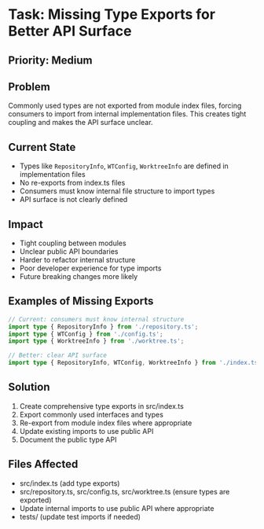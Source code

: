 # Task: Missing Type Exports for Better API Surface

## Priority: Medium

## Problem
Commonly used types are not exported from module index files, forcing consumers to import from internal implementation files. This creates tight coupling and makes the API surface unclear.

## Current State
- Types like `RepositoryInfo`, `WTConfig`, `WorktreeInfo` are defined in implementation files
- No re-exports from index.ts files
- Consumers must know internal file structure to import types
- API surface is not clearly defined

## Impact
- Tight coupling between modules
- Unclear public API boundaries
- Harder to refactor internal structure
- Poor developer experience for type imports
- Future breaking changes more likely

## Examples of Missing Exports
```typescript
// Current: consumers must know internal structure
import type { RepositoryInfo } from './repository.ts';
import type { WTConfig } from './config.ts';
import type { WorktreeInfo } from './worktree.ts';

// Better: clear API surface
import type { RepositoryInfo, WTConfig, WorktreeInfo } from './index.ts';
```

## Solution
1. Create comprehensive type exports in src/index.ts
2. Export commonly used interfaces and types
3. Re-export from module index files where appropriate
4. Update existing imports to use public API
5. Document the public type API

## Files Affected
- src/index.ts (add type exports)
- src/repository.ts, src/config.ts, src/worktree.ts (ensure types are exported)
- Update internal imports to use public API where appropriate
- tests/ (update test imports if needed)